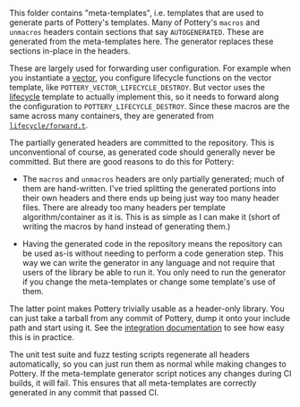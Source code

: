 This folder contains "meta-templates", i.e. templates that are used to generate parts of Pottery's templates. Many of Pottery's `macros` and `unmacros` headers contain sections that say `AUTOGENERATED`. These are generated from the meta-templates here. The generator replaces these sections in-place in the headers.

These are largely used for forwarding user configuration. For example when you instantiate a [vector](../include/pottery/vector/), you configure lifecycle functions on the vector template, like `POTTERY_VECTOR_LIFECYCLE_DESTROY`. But vector uses the [lifecycle](../include/pottery/lifecycle/) template to actually implement this, so it needs to forward along the configuration to `POTTERY_LIFECYCLE_DESTROY`. Since these macros are the same across many containers, they are generated from [`lifecycle/forward.t`](lifecycle/forward.t).

The partially generated headers are committed to the repository. This is unconventional of course, as generated code should generally never be committed. But there are good reasons to do this for Pottery:

- The `macros` and `unmacros` headers are only partially generated; much of them are hand-written. I've tried splitting the generated portions into their own headers and there ends up being just way too many header files. There are already too many headers per template algorithm/container as it is. This is as simple as I can make it (short of writing the macros by hand instead of generating them.)

- Having the generated code in the repository means the repository can be used as-is without needing to perform a code generation step. This way we can write the generator in any language and not require that users of the library be able to run it. You only need to run the generator if you change the meta-templates or change some template's use of them.

The latter point makes Pottery trivially usable as a header-only library. You can just take a tarball from any commit of Pottery, dump it onto your include path and start using it. See the [integration documentation](../docs/integration.md) to see how easy this is in practice.

The unit test suite and fuzz testing scripts regenerate all headers automatically, so you can just run them as normal while making changes to Pottery. If the meta-template generator script notices any changes during CI builds, it will fail. This ensures that all meta-templates are correctly generated in any commit that passed CI.
